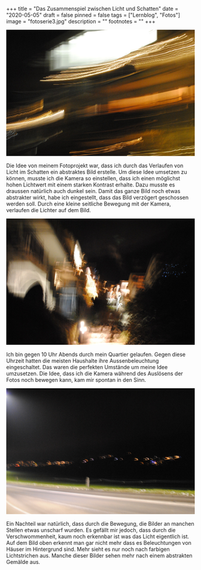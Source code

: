 +++
title = "Das Zusammenspiel zwischen Licht und Schatten"
date = "2020-05-05"
draft = false
pinned = false
tags = ["Lernblog", "Fotos"]
image = "fotoserie3.jpg"
description = ""
footnotes = ""
+++


![Bild eines Blocks mit Licht-Verziehrung](fotoserie2.jpg)

Die Idee von meinem Fotoprojekt war, dass ich durch das Verlaufen von Licht im Schatten ein abstraktes Bild erstelle. Um diese Idee umsetzen zu können, musste ich die Kamera so einstellen, dass ich einen möglichst hohen Lichtwert mit einem starken Kontrast erhalte. Dazu musste es draussen natürlich auch dunkel sein. Damit das ganze Bild noch etwas abstrakter wirkt, habe ich eingestellt, dass das Bild verzögert geschossen werden soll. Durch eine kleine seitliche Bewegung mit der Kamera, verlaufen die Lichter auf dem Bild.

![Bild von mehreren Gebäuden mit Gehweg in der Mitte](fotoserie1.jpg)

Ich bin gegen 10 Uhr Abends durch mein Quartier gelaufen. Gegen diese Uhrzeit hatten die meisten Haushalte ihre Aussenbeleuchtung eingeschaltet. Das waren die perfekten Umstände um meine Idee umzusetzen. Die Idee, dass ich die Kamera während des Auslösens der Fotos noch bewegen kann, kam mir spontan in den Sinn.

![Bild von Wohnhäuser mit Beleuchtung im Hintergrund](fotoserie4.jpg)

Ein Nachteil war natürlich, dass durch die Bewegung, die Bilder an manchen Stellen etwas unscharf wurden. Es gefällt mir jedoch, dass durch die Verschwommenheit, kaum noch erkennbar ist was das Licht eigentlich ist. Auf dem Bild oben erkennt man gar nicht mehr dass es Beleuchtungen von Häuser im Hintergrund sind. Mehr sieht es nur noch nach farbigen Lichtstrichen aus. Manche dieser Bilder sehen mehr nach einem abstrakten Gemälde aus.
